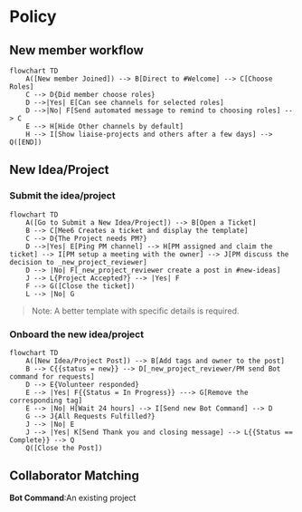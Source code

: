 # Policy

## New member workflow

```mermaid
flowchart TD
    A([New member Joined]) --> B[Direct to #Welcome] --> C[Choose Roles]
    C --> D{Did member choose roles}
    D -->|Yes| E[Can see channels for selected roles]
    D -->|No| F[Send automated message to remind to choosing roles] --> C
    E --> H[Hide Other channels by default]
    H --> I[Show liaise-projects and others after a few days] --> Q([END])
```

## New Idea/Project 

### Submit the idea/project

```mermaid
flowchart TD
    A([Go to Submit a New Idea/Project]) --> B[Open a Ticket]
    B --> C[Mee6 Creates a ticket and display the template]
    C --> D{The Project needs PM?}
    D -->|Yes| E[Ping PM channel] --> H[PM assigned and claim the ticket] --> I[PM setup a meeting with the owner] --> J[PM discuss the decision to _new_project_reviewer]
    D --> |No| F[_new_project_reviewer create a post in #new-ideas]
    J --> L{Project Accepted?} --> |Yes| F
    F --> G([Close the ticket])
    L --> |No| G
```
> Note: A better template with specific details is required.

### Onboard the new idea/project
```mermaid
flowchart TD
    A([New Idea/Project Post]) --> B[Add tags and owner to the post]
    B --> C{{status = new}} --> D[_new_project_reviewer/PM send Bot command for requests]
    D --> E{Volunteer responded} 
    E --> |Yes| F{{Status = In Progress}} ---> G[Remove the corresponding tag]
    E --> |No| H[Wait 24 hours] --> I[Send new Bot Command] --> D
    G --> J{All Requests Fulfilled?}
    J --> |No| E
    J --> |Yes| K[Send Thank you and closing message] --> L{{Status == Complete}} --> Q
    Q([Close the Post])
```

## Collaborator Matching

**Bot Command**:An existing project
